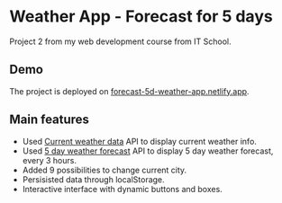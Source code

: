# Weather App - Forecast for 5 days

Project 2 from my web development course from IT School.

## Demo

The project is deployed on [forecast-5d-weather-app.netlify.app](https://forecast-5d-weather-app.netlify.app/).

## Main features

- Used [Current weather data](https://openweathermap.org/current) API to display current weather info.
- Used [5 day weather forecast](https://openweathermap.org/forecast5) API to display 5 day weather forecast, every 3 hours.
- Added 9 possibilities to change current city.
- Persisisted data through localStorage.
- Interactive interface with dynamic buttons and boxes.

